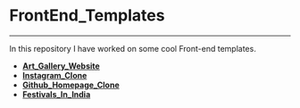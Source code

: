 # **FrontEnd_Templates**
___________________________

In this repository I have worked on some cool Front-end templates.


 - **[Art_Gallery_Website](https://ashket980.github.io/FrontEnd_Templates/Art_Gallery_Website/index.html)**
 - **[Instagram_Clone](https://ashket980.github.io/FrontEnd_Templates/Instagram_Clone/index.html)**
 - **[Github_Homepage_Clone](https://ashket980.github.io/FrontEnd_Templates/Github_Homepage_Clone/index.html)**
 - **[Festivals_In_India](https://ashket980.github.io/FrontEnd_Templates/Festivals_In_India/index.html)**
